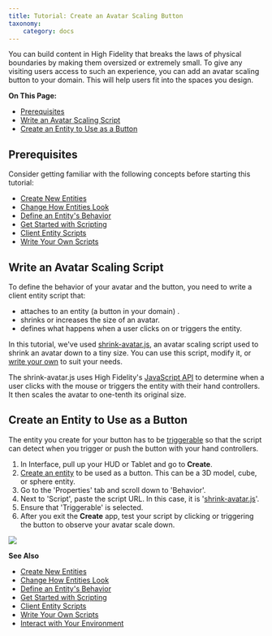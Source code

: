 ```yaml
---
title: Tutorial: Create an Avatar Scaling Button
taxonomy:
    category: docs
---
```


You can build content in High Fidelity that breaks the laws of physical boundaries by making them oversized or extremely small. To give any visiting users access to such an experience, you can add an avatar scaling button to your domain. This will help users fit into the spaces you design.

**On This Page:**

- [Prerequisites](#prerequisites)
- [Write an Avatar Scaling Script](#write-an-avatar-scaling-script)
- [Create an Entity to Use as a Button](#create-an-entity-to-use-as-a-button)


## Prerequisites

Consider getting familiar with the following concepts before starting this tutorial:

- [Create New Entities](../create-entities)
- [Change How Entities Look](../entity-appearance)
- [Define an Entity's Behavior](../entity-behavior)
- [Get Started with Scripting](../../../script/get-started-with-scripting)
- [Client Entity Scripts](../../../script/client-entity-scripts)
- [Write Your Own Scripts](../../../script/write-scripts)

## Write an Avatar Scaling Script

To define the behavior of your avatar and the button, you need to write a client entity script that:

+ attaches to an entity (a button in your domain) .
+ shrinks or increases the size of an avatar.  
+ defines what happens when a user clicks on or triggers the entity. 

In this tutorial, we've used [shrink-avatar.js](https://hifi-scripting-101.glitch.me/entity-client-script-shrink-avatar.js), an avatar scaling script used to shrink an avatar down to a tiny size. You can use this script, modify it, or [write your own](../../../script/write-scripts) to suit your needs.

The shrink-avatar.js uses High Fidelity's [JavaScript API](../../../api-reference) to determine when a user clicks with the mouse or triggers the entity with their hand controllers. It then scales the avatar to one-tenth its original size.

## Create an Entity to Use as a Button

The entity you create for your button has to be [triggerable](../entity-behavior#set-an-entity-to-trigger-scripts) so that the script can detect when you trigger or push the button with your hand controllers.

1. In Interface, pull up your HUD or Tablet and go to **Create**.
2. [Create an entity](../create-entities) to be used as a button. This can be a 3D model, cube, or sphere entity.
3. Go to the 'Properties' tab and scroll down to 'Behavior'.
4. Next to 'Script', paste the script URL. In this case, it is '[shrink-avatar.js](https://hifi-scripting-101.glitch.me/entity-client-script-shrink-avatar.js)'.
5. Ensure that 'Triggerable' is selected.
6. After you exit the **Create** app, test your script by clicking or triggering the button to observe your avatar scale down.

![](shrink-avatar.GIF)

**See Also**

- [Create New Entities](../create-entities)
- [Change How Entities Look](../entity-appearance)
- [Define an Entity's Behavior](../entity-behavior)
- [Get Started with Scripting](../../../script/get-started-with-scripting)
- [Client Entity Scripts](../../../script/client-entity-scripts)
- [Write Your Own Scripts](../../../script/write-scripts)
- [Interact with Your Environment](../../../explore/interact-objects)